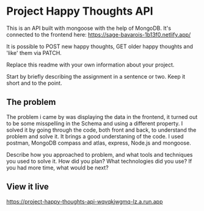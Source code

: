 # Project Happy Thoughts API

This is an API built with mongoose with the help of MongoDB. It's connected to the frontend here: https://sage-bavarois-1b13f0.netlify.app/

It is possible to POST new happy thoughts, GET older happy thoughts and 'like' them via PATCH. 

Replace this readme with your own information about your project.

Start by briefly describing the assignment in a sentence or two. Keep it short and to the point.

## The problem
The problem i came by was displaying the data in the frontend, it turned out to be some misspelling in the Schema and using a different property. I solved it by going through the code, both front and back, to understand the problem and solve it. It brings a good understaning of the code. I used postman, MongoDB compass and atlas, express, Node.js and mongoose. 

Describe how you approached to problem, and what tools and techniques you used to solve it. How did you plan? What technologies did you use? If you had more time, what would be next?

## View it live
https://project-happy-thoughts-api-wqvqkjwgmq-lz.a.run.app

